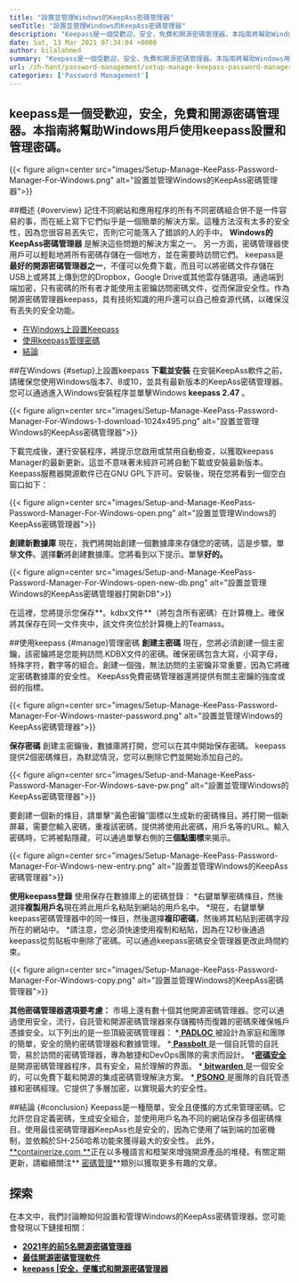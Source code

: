 ```yaml
---
title: "設置並管理Windows的KeepAss密碼管理器" 
seoTitle: "設置並管理Windows的KeepAss密碼管理器" 
description: "Keepass是一個受歡迎，安全，免費和開源密碼管理器。本指南將幫助Windows用戶使用keepass設置和管理密碼。" 
date: Sat, 13 Mar 2021 07:34:04 +0000
author: bilalahmed
summary: "Keepass是一個受歡迎，安全，免費和開源密碼管理器。本指南將幫助Windows用戶使用keepass設置和管理密碼。" 
url: /zh-hant/password-management/setup-manage-keepass-password-manager-for-windows/
categories: ['Password Management']
---
```


## keepass是一個受歡迎，安全，免費和開源密碼管理器。本指南將幫助Windows用戶使用keepass設置和管理密碼。

{{< figure align=center src="images/Setup-Manage-KeePass-Password-Manager-For-Windows.png" alt="設置並管理Windows的KeepAss密碼管理器">}}


##概述 {#overview}
記住不同網站和應用程序的所有不同密碼組合併不是一件容易的事，而在紙上寫下它們似乎是一個簡單的解決方案。這種方法沒有太多的安全性，因為您很容易丟失它，否則它可能落入了錯誤的人的手中。 **Windows的KeepAss密碼管理器** 是解決這些問題的解決方案之一。
另一方面，密碼管理器使用戶可以輕鬆地將所有密碼存儲在一個地方，並在需要時訪問它們。 keepass是**最好的開源密碼管理器之一**，不僅可以免費下載，而且可以將密碼文件存儲在USB上或將其上傳到您的Dropbox，Google Drive或其他雲存儲選項。通過端到端加密，只有密碼的所有者才能使用主密鑰訪問密碼文件，從而保證安全性。作為開源密碼管理器keepass，具有技術知識的用戶還可以自己檢查源代碼，以確保沒有丟失的安全功能。
  * [在Windows上設置Keepass][1]
  * [使用keepass管理密碼][2]
  * [結論][3]

##在Windows   {#setup}上設置keepass
**下載並安裝**
在安裝KeepAss軟件之前，請確保您使用Windows版本7、8或10，並具有最新版本的KeepAss密碼管理器。您可以通過進入Windows安裝程序並單擊Windows  **keepass 2.47** 。

{{< figure align=center src="images/Setup-Manage-KeePass-Password-Manager-For-Windows-1-download-1024x495.png" alt="設置並管理Windows的KeepAss密碼管理器">}}

下載完成後，運行安裝程序，將提示您啟用或禁用自動檢查，以獲取keepass Manager的最新更新。這並不意味著未經許可將自動下載或安裝最新版本。 Keepass服務器開源軟件已在GNU GPL下許可。安裝後，現在您將看到一個空白窗口如下：

{{< figure align=center src="images/Setup-and-Manage-KeePass-Password-Manager-For-Windows-open.png" alt="設置並管理Windows的KeepAss密碼管理器">}}

**創建新數據庫**
現在，我們將開始創建一個數據庫來存儲您的密碼，這是步驟。單擊**文件**。選擇**新**將創建數據庫。您將看到以下提示。單擊**好的。**

{{< figure align=center src="images/Setup-and-Manage-KeePass-Password-Manager-For-Windows-open-new-db.png" alt="設置並管理Windows的KeepAss密碼管理器打開新DB">}}

在這裡，您將提示您保存**。kdbx文件**（將包含所有密碼）在計算機上。確保將其保存在同一文件夾中，該文件夾位於計算機上的Teamass。

##使用keepass   {#manage}管理密碼
**創建主密碼**
現在，您將必須創建一個主密鑰，該密鑰將是您能夠訪問.KDBX文件的密碼。確保密碼包含大寫，小寫字母，特殊字符，數字等的組合。創建一個強，無法訪問的主密鑰非常重要，因為它將確定密碼數據庫的安全性。 KeepAss免費密碼管理器還將提供有關主密鑰的強度或弱的指標。

{{< figure align=center src="images/Setup-Manage-KeePass-Password-Manager-For-Windows-master-password.png" alt="設置並管理Windows的KeepAss密碼管理器">}}

**保存密碼**
創建主密鑰後，數據庫將打開，您可以在其中開始保存密碼。 keepass提供2個密碼條目，為默認情況，您可以刪除它們並開始添加自己的。

{{< figure align=center src="images/Setup-and-Manage-KeePass-Password-Manager-For-Windows-save-pw.png" alt="設置並管理Windows的KeepAss密碼管理器">}}

要創建一個新的條目，請單擊“黃色密鑰”圖標以生成新的密碼條目。將打開一個新屏幕，需要您輸入密碼，重複該密碼，提供將使用此密碼，用戶名等的URL。輸入密碼時，它將被點隱藏，可以通過單擊右側的**三個點圖標**來揭示。

{{< figure align=center src="images/Setup-Manage-KeePass-Password-Manager-For-Windows-new-entry.png" alt="設置並管理Windows的KeepAss密碼管理器">}}

**使用keepass登錄**
使用保存在數據庫上的密碼登錄：
  *右鍵單擊密碼條目，然後選擇**複製用戶名**現在將此用戶名粘貼到網站的用戶名中。
  *現在，右鍵單擊keepass密碼管理器中的同一條目，然後選擇**複印密碼**，然後將其粘貼到密碼字段所在的網站中。
  *請注意，您必須快速使用複制和粘貼，因為在12秒後通過keepass從剪貼板中刪除了密碼。可以通過keepass密碼安全管理器更改此時間約束。

{{< figure align=center src="images/Setup-Manage-KeePass-Password-Manager-For-Windows-copy.png" alt="設置並管理Windows的KeepAss密碼管理器">}}

**其他密碼管理器選項要考慮：**
市場上還有數十個其他開源密碼管理器。您可以通過使用安全，流行，自託管和開源密碼管理器來存儲獨特而復雜的密碼來確保帳戶憑據安全。以下列出的是一些頂級密碼管理器：
  *[ **PADLOC** ][4]被設計為家庭和團隊的簡單，安全的簡約密碼管理器和數據管理。
  *[ **Passbolt** ][5]是一個自託管的自託管，易於訪問的密碼管理器，專為敏捷和DevOps團隊的需求而設計。
  *[**密碼安全**][6]是開源密碼管理器程序，具有安全，易於理解的界面。
  *[ **bitwarden** ][7]是一個安全的，可以免費下載和開源的集成密碼管理解決方案。
  *[ **PSONO** ][8]是團隊的自託管憑據和密碼經理。它提供了多層加密，以實現最大的安全性。

##結論 {#conclusion}
Keepass是一種簡單，安全且便攜的方式來管理密碼。它允許您自定義密碼，生成安全組合，並使用用戶名為不同的網站保存多個密碼條目。使用最佳密碼管理器KeepAss也是安全的，因為它使用了端到端的加密機制，並依賴於SH-256哈希功能來獲得最大的安全性。
此外，[**containerize.com **][9]正在以多種語言和框架來增強開源產品的堆棧。有關定期更新，請繼續關注**  [密碼管理][10]**類別以獲取更多有趣的文章。

## 探索
在本文中，我們討論瞭如何設置和管理Windows的KeepAss密碼管理器。您可能會發現以下鏈接相關：
  * **[2021年的前5名開源密碼管理器][11]**
  * **[最佳開源密碼管理軟件][12]**
  * **[keepass |安全，便攜式和開源密碼管理器][13]**

  
[1]: https://blog.containerize.com/wp-admin/post.php?post=3863&action=edit#setup
[2]: https://blog.containerize.com/wp-admin/post.php?post=3863&action=edit#manage
[3]: https://blog.containerize.com/wp-admin/post.php?post=3863&action=edit#conclusion
[4]: https://padloc.app/
[5]: https://products.containerize.com/password-management/passbolt/
[6]: https://products.containerize.com/password-management/password-safe/
[7]: https://products.containerize.com/password-management/bitwarden/
[8]: https://products.containerize.com/password-management/psono/
[9]: https://www.containerize.com/
[10]: https://blog.containerize.com/category/password-management/
[11]: https://blog.containerize.com/password-management/top-5-open-source-password-managers-in-2021/
[12]: https://products.containerize.com/password-management/
[13]: https://products.containerize.com/password-management/keepass
